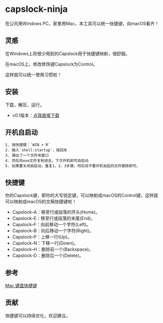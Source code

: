# capslock-ninja

在公司用Windows PC，家里用Mac，本工具可以统一快捷键，向macOS看齐！

## 灵感
在Windows上将很少用到的Capslock用于快捷键映射，很舒服。

在macOS上，修改修饰键Capslock为Control。

这样就可以统一使用习惯啦！


## 安装
下载，解压，运行。

- v0.1版本：[点我直接下载](https://github.com/hansenwangvip/capslock-ninja/archive/1.0.zip)

## 开机自启动
	1. 按快捷键：`WIN + R`
	2. 输入`shell:startup`，按回车
	3. 弹出了一个文件夹窗口
	4. 然后将exe文件复制进去，下次开机即可自启动
	5. 如果要关闭自启动，重复1、2、3步骤，然后将不要开机自启的文件删除即可。

## 快捷键

你的Capslock键，即你的大写锁定键，可以映射成macOS的Control键，这样就可以映射成macOS的文稿快捷键啦！

- Capslock–A：移至行或段落的开头(Home)。
- Capslock–E：移至行或段落的末尾(End)。
- Capslock–F：向前移动一个字符(Left)。
- Capslock–B：向后移动一个字符(Right)。
- Capslock–P：上移一行(Up)。
- Capslock–N：下移一行(Down)。
- Capslock–H：删除前一个(Backspace)。
- Capslock–D：删除后一个(Delete)。

## 参考

[Mac 键盘快捷键](https://support.apple.com/zh-cn/HT201236)

## 贡献

快捷键可以持续优化，欢迎建议。
